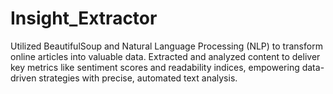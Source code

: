 # Insight_Extractor
Utilized BeautifulSoup and Natural Language Processing (NLP) to transform online articles into valuable data. Extracted and analyzed content to deliver key metrics like sentiment scores and readability indices, empowering data-driven strategies with precise, automated text analysis.
